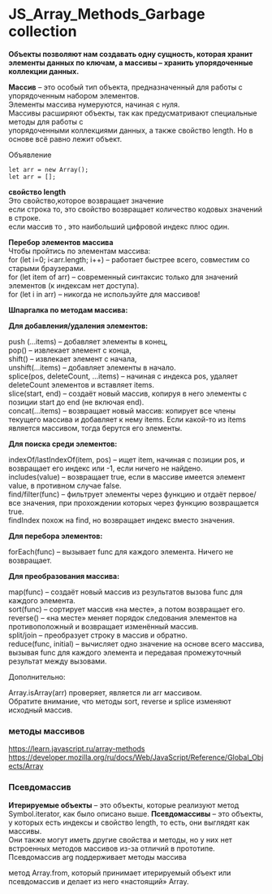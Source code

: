 # JS_Array_Methods_Garbage collection 

**Объекты позволяют нам создавать одну сущность, которая хранит элементы данных по ключам, а массивы – хранить упорядоченные коллекции данных.** 

**Массив** – это особый тип объекта, предназначенный для работы с упорядоченным набором элементов.  
Элементы массива нумеруются, начиная с нуля.  
Массивы расширяют объекты, так как предусматривают специальные методы для работы с  
упорядоченными коллекциями данных, а также свойство length. Но в основе всё равно лежит объект.  

Объявление
```
let arr = new Array();
let arr = [];
```

**свойство length**  
Это свойство,которое возвращает значение  
если строка то, это свойство возвращает количество кодовых значений в строке.  
если массив то , это наибольший цифровой индекс плюс один.

**Перебор элементов массива**  
Чтобы пройтись по элементам массива:  
for (let i=0; i<arr.length; i++) – работает быстрее всего, совместим со старыми браузерами.  
for (let item of arr) – современный синтаксис только для значений элементов (к индексам нет доступа).  
for (let i in arr) – никогда не используйте для массивов!

**Шпаргалка по методам массива:**

**Для добавления/удаления элементов:**

push (...items) – добавляет элементы в конец,  
pop() – извлекает элемент с конца,  
shift() – извлекает элемент с начала,  
unshift(...items) – добавляет элементы в начало.  
splice(pos, deleteCount, ...items) – начиная с индекса pos, удаляет deleteCount элементов и вставляет items.  
slice(start, end) – создаёт новый массив, копируя в него элементы с позиции start до end (не включая end).  
concat(...items) – возвращает новый массив: копирует все члены текущего массива и добавляет к нему items. Если какой-то из items является массивом, тогда берутся его элементы.

**Для поиска среди элементов:**

indexOf/lastIndexOf(item, pos) – ищет item, начиная с позиции pos, и возвращает его индекс или -1, если ничего не найдено.  
includes(value) – возвращает true, если в массиве имеется элемент value, в противном случае false.  
find/filter(func) – фильтрует элементы через функцию и отдаёт первое/все значения, при прохождении которых через функцию возвращается true.  
findIndex похож на find, но возвращает индекс вместо значения.

**Для перебора элементов:**

forEach(func) – вызывает func для каждого элемента. Ничего не возвращает.

**Для преобразования массива:**

map(func) – создаёт новый массив из результатов вызова func для каждого элемента.  
sort(func) – сортирует массив «на месте», а потом возвращает его.  
reverse() – «на месте» меняет порядок следования элементов на противоположный и возвращает изменённый массив.  
split/join – преобразует строку в массив и обратно.    
reduce(func, initial) – вычисляет одно значение на основе всего массива, вызывая func для каждого элемента и передавая промежуточный результат между вызовами.

Дополнительно:

Array.isArray(arr) проверяет, является ли arr массивом.  
Обратите внимание, что методы sort, reverse и splice изменяют исходный массив.

### методы массивов

https://learn.javascript.ru/array-methods  
https://developer.mozilla.org/ru/docs/Web/JavaScript/Reference/Global_Objects/Array

### Псевдомассив

**Итерируемые объекты** – это объекты, которые реализуют метод Symbol.iterator, как было описано выше.
**Псевдомассивы** – это объекты, у которых есть индексы и свойство length, то есть, они выглядят как массивы.  
Они также могут иметь другие свойства и методы, но у них нет встроенных методов массивов  из-за отличий в прототипе.  
Псевдомассив arg поддерживает методы массива

метод Array.from, который принимает итерируемый объект или псевдомассив и делает из него «настоящий» Array.
